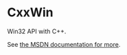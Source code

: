 # CxxWin

Win32 API with C++.

See <a href="learn.microsoft.com/en-us/windows/win32/learnwin32/introduction-to-windows-programming-in-c--">the MSDN documentation for more</a>.
